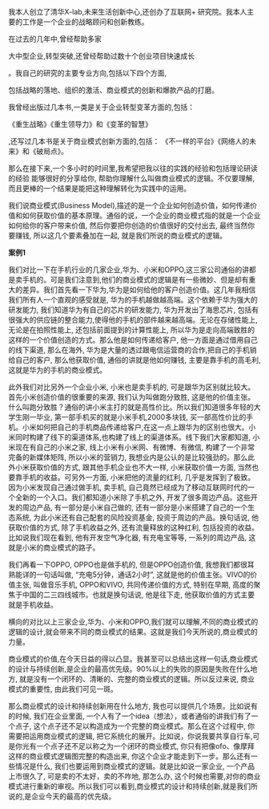 我本人创立了清华X-lab,未来生活创新中心,还创办了互联网+ 研究院。我本人主要的工作是一个企业的战略顾问和创新教练。

在过去的几年中,曾经帮助多家

大中型企业,转型突破,还曾经帮助过数十个创业项目快速成长

。我自己的研究的主要专业方向,包括以下四个方面,

包括战略的落地、组织的激活、商业模式的创新和爆款产品的打磨。

我曾经出版过几本书,一类是关于企业转型变革方面的,包括：

《重生战略》《重生领导力》和《变革的智慧》

,还写过几本书是关于商业模式创新方面的,包括：
《不一样的平台》《网络人的未来》和《破局点》。

那么在接下来,一个多小时的时间里,我希望把我以往的实践的经验和包括理论研读的经验 能够很好的分享给你, 帮助你理解什么叫做商业模式的逻辑。不仅要理解,而且更棒的一个结果是能把这种理解转化为实践中的运用。


我们说商业模式(Business Model),描述的是一个企业如何创造价值，如何传递价值和如何获取价值的基本原理。通俗的说，一个企业的商业模式指的就是一个企业如何给你的客户带来价值, 然后你要把你创造的价值很好的交付出去, 最终当然你要赚钱, 所以这几个要素叠加在一起, 就是我们所说的商业模式的逻辑。

**案例1**

我们对比一下在手机行业的几家企业,华为、小米和OPPO,这三家公司通俗的讲都是卖手机的。可是我们注意到,他们的商业模式的逻辑是有一些微妙、但是却有重大的差异。我们首先看一下华为,华为是如何给他的客户创造价值。这几年我相信我们所有人一个直观的感受就是, 华为的手机越做越高端。这个依赖于华为强大的研发能力, 我们知道华为有自己的芯片的研发能力, 华为开发出了海思芯片, 包括有很强大的供应链的整合能力,使得他的手机的部件越来越高端。无论在存储性能上, 无论是在拍照性能上, 还包括前面提到的计算性能上, 所以华为是走向高端致胜的这样的一个价值创造的方式。那么他是如何传递给客户, 他一方面是通过借用自己的线下渠道, 那么在海外, 华为是大量的透过跟电信运营商的合作,把自己的手机销给自己的客户, 那么他获取价值, 通俗的讲就是他如何赚钱, 主要是靠手机的高毛利, 这就是华为的手机的商业模式。

此外我们对比另外一个企业小米, 小米也是卖手机的, 可是跟华为区别就比较大。首先小米创造价值的很重要的来源, 我们认为叫做跑分致胜, 这是他的价值主张。什么叫跑分致胜？通俗的讲小米主打的就是高性价比。所以我们知道很多年轻的大学生刚一毕业, 第一部手机买的就是小米手机,2000多块钱, 买一部高性价比的手机。小米如何把自己的手机商品传递给客户,在这一点上跟华为的区别也很大。小米同时构建了线下的渠道体系,也构建了线上的渠道体系。线下我们大家都知道, 小米现在有自己的小米之家, 线上小米有小米网、有微博、有微信, 构建了一个非常完备的新媒体矩阵, 所以小米的营销力, 我想业内是公认的是比较强劲的。那么此外小米获取价值的方式, 跟其他手机企业也不大一样, 小米获取价值一方面, 当然也要靠手机的收益。可另外一方面, 小米把他的流量的红利, 几乎是发挥到了极致。因为小米发现自己通过做手机, 卖手机, 自己竟然已经成为了移动互联网时代的一个全新的一个入口。我们都知道小米除了手机之外, 开发了很多周边产品。这些开发的周边产品, 有一部分是小米自己做的, 还有一部分是小米搭建了自己的一个生态系统, 为此小米还有自己配套的风险投资基金, 投资于周边的产品。换句话说, 他获取价值的方式, 除了手机收益之外, 还有流量释放的这种红利, 包括投资的收益。比如说我们现在看到, 他有开发空气净化器, 有充电宝等等, 一系列的周边产品, 这就是小米的商业模式的路子。

我们再看一下OPPO, OPPO也是做手机的, 但是OPPO创造价值, 我想我们都很耳熟能详的一句话叫做, “充电5分钟，通话2小时”, 这就是他的价值主张。VIVO的价值主张, 叫做音乐手机, OPPO和VIVO, 共同传递价值的方式, 特别在早期, 高度的聚焦于中国的二三四线城市。也就是换句话说, 他是往下走, 他获取价值的方式主要就是手机收益。

横向的对比以上三家企业,华为、小米和OPPO,我们就可以理解,不同的商业模式的逻辑的设计,就会带来不同的商业模式的结果。这就是我们今天所说的,商业模式的力量。

商业模式的价值,在今天日益的得以凸显。我甚至可以总结出这样一句话,商业模式的设计与持续创新,是企业的最高优先级。90%以上的失败的原因是失败在什么地方, 就是没有一个闭环的、清晰的、完整的商业模式的逻辑。所以反过来说, 商业模式的重要性, 由此我们可见一斑。

那么商业模式的设计和持续创新用在什么地方, 我也可以提供几个场景。比如说有的时候, 我们在企业里面, 一个人有了一个idea（想法），或者通俗的讲我们有了一个点子, 这个点子还不足以构造成为一个完整的商业模式。那么在这个过程中, 你需要把运用商业模式的逻辑, 把它系统化的展开。比如说，你说我要共享自行车,可是你光有一个点子还不足以称之为一个闭环的商业模式, 你只有把像ofo、像摩拜这样的商业模式逻辑图完整的构造出来, 你这个企业才能走到下一步。那么还有一些情况是什么, 我们也要运用到商业模式的逻辑。就是比如说一家企业, 一个产品上市很久了, 可是卖的不太好，卖的不咋地, 那怎么办, 这个时候也需要,对你的商业模式进行重新的审视。所以我们可以看到,商业模式的设计和持续创新,就是我们所说的,是企业今天的最高的优先级。